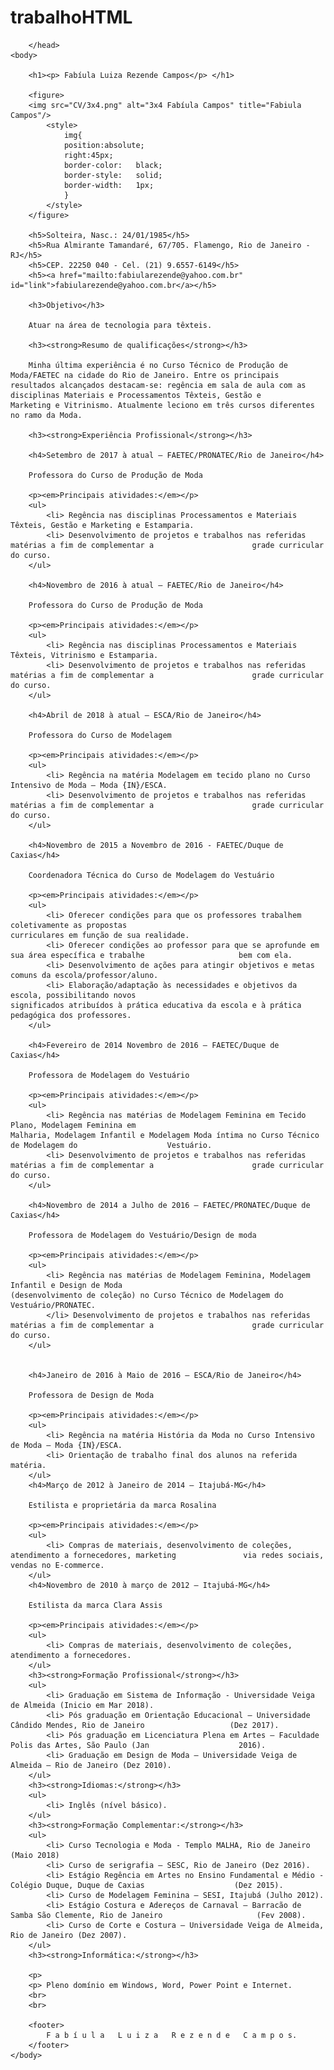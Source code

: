 # trabalhoHTML
<!-- Professor, sei que não se usa colocar foto 3x4 em currículo atualmente.-->
<!--Coloquei apenas para incrementar o trabalho. -->

<!DOCTYPE html>							
<html>
	<head>
		<title> Trabalho P2 UVA - CV Fabíula Campos </title>
		<meta charset="utf-8"/>
		<meta name="CV Fabíula Campos" content="Trabalho da disciplina "Desenvolvimento Web" para o segundo 			     	                   bimestre de 2018 do curso de Sistema de Informacao."/> 
		<meta name="author" content="Fabíula Campos"/>
		<link rel="stylesheet" type="text/css" href="CV/sobrecv.css"/>
		
		</head>
	<body>
		
		<h1><p> Fabíula Luiza Rezende Campos</p> </h1>

		<figure>  
		<img src="CV/3x4.png" alt="3x4 Fabíula Campos" title="Fabiula Campos"/> 
			<style>
				img{
				position:absolute;
				right:45px;
				border-color:	black;
				border-style:	solid;
				border-width:	1px;
				}
			</style> 
		</figure>

		<h5>Solteira, Nasc.: 24/01/1985</h5>
		<h5>Rua Almirante Tamandaré, 67/705. Flamengo, Rio de Janeiro - RJ</h5>
		<h5>CEP. 22250 040 - Cel. (21) 9.6557-6149</h5>
		<h5><a href="mailto:fabiularezende@yahoo.com.br" id="link">fabiularezende@yahoo.com.br</a></h5>
		
		<h3>Objetivo</h3>

		Atuar na área de tecnologia para têxteis.

		<h3><strong>Resumo de qualificações</strong></h3>

		Minha última experiência é no Curso Técnico de Produção de Moda/FAETEC na cidade do Rio de Janeiro. Entre os principais 		resultados alcançados destacam-se: regência em sala de aula com as disciplinas Materiais e Processamentos Têxteis, Gestão e 			Marketing e Vitrinismo. Atualmente leciono em três cursos diferentes no ramo da Moda.

		<h3><strong>Experiência Profissional</strong></h3>

		<h4>Setembro de 2017 à atual – FAETEC/PRONATEC/Rio de Janeiro</h4>

		Professora do Curso de Produção de Moda
		
		<p><em>Principais atividades:</em></p>
		<ul>
			<li> Regência nas disciplinas Processamentos e Materiais Têxteis, Gestão e Marketing e Estamparia.
			<li> Desenvolvimento de projetos e trabalhos nas referidas matérias a fim de complementar a 				     grade curricular do curso. 
		</ul>
		
		<h4>Novembro de 2016 à atual – FAETEC/Rio de Janeiro</h4>

		Professora do Curso de Produção de Moda
		
		<p><em>Principais atividades:</em></p>
		<ul>
			<li> Regência nas disciplinas Processamentos e Materiais Têxteis, Vitrinismo e Estamparia.
			<li> Desenvolvimento de projetos e trabalhos nas referidas matérias a fim de complementar a 				     grade curricular do curso. 
		</ul>
		
		<h4>Abril de 2018 à atual – ESCA/Rio de Janeiro</h4>

		Professora do Curso de Modelagem
		
		<p><em>Principais atividades:</em></p>
		<ul>
			<li> Regência na matéria Modelagem em tecido plano no Curso Intensivo de Moda – Moda {IN}/ESCA.
			<li> Desenvolvimento de projetos e trabalhos nas referidas matérias a fim de complementar a 				     grade curricular do curso. 
		</ul>
		
		<h4>Novembro de 2015 a Novembro de 2016 - FAETEC/Duque de Caxias</h4>

		Coordenadora Técnica do Curso de Modelagem do Vestuário

		<p><em>Principais atividades:</em></p>
		<ul>
			<li> Oferecer condições para que os professores trabalhem coletivamente as propostas 				    			 	     curriculares em função de sua realidade. 
			<li> Oferecer condições ao professor para que se aprofunde em sua área específica e trabalhe 				     bem com ela.
			<li> Desenvolvimento de ações para atingir objetivos e metas comuns da escola/professor/aluno.
			<li> Elaboração/adaptação às necessidades e objetivos da escola, possibilitando novos 				  	                       significados atribuídos à prática educativa da escola e à prática pedagógica dos professores. 
		</ul>
		
		<h4>Fevereiro de 2014 Novembro de 2016 – FAETEC/Duque de Caxias</h4>

		Professora de Modelagem do Vestuário

		<p><em>Principais atividades:</em></p>
		<ul>
			<li> Regência nas matérias de Modelagem Feminina em Tecido Plano, Modelagem Feminina em 			   	                        Malharia, Modelagem Infantil e Modelagem Moda íntima no Curso Técnico de Modelagem do 				     Vestuário. 
			<li> Desenvolvimento de projetos e trabalhos nas referidas matérias a fim de complementar a 				     grade curricular do curso.
		</ul>
		
		<h4>Novembro de 2014 a Julho de 2016 – FAETEC/PRONATEC/Duque de Caxias</h4>

		Professora de Modelagem do Vestuário/Design de moda

		<p><em>Principais atividades:</em></p>
		<ul>
			<li> Regência nas matérias de Modelagem Feminina, Modelagem Infantil e Design de Moda 				   	                        (desenvolvimento de coleção) no Curso Técnico de Modelagem do Vestuário/PRONATEC.
			</li> Desenvolvimento de projetos e trabalhos nas referidas matérias a fim de complementar a 				      grade curricular do curso.
		</ul>
		

		<h4>Janeiro de 2016 à Maio de 2016 – ESCA/Rio de Janeiro</h4>

		Professora de Design de Moda

		<p><em>Principais atividades:</em></p>
		<ul>
			<li> Regência na matéria História da Moda no Curso Intensivo de Moda – Moda {IN}/ESCA.
			<li> Orientação de trabalho final dos alunos na referida matéria.
		</ul>
		<h4>Março de 2012 à Janeiro de 2014 – Itajubá-MG</h4>

		Estilista e proprietária da marca Rosalina

		<p><em>Principais atividades:</em></p>
		<ul> 
			<li> Compras de materiais, desenvolvimento de coleções, atendimento a fornecedores, marketing 				via redes sociais, vendas no E-commerce.
		</ul>
		<h4>Novembro de 2010 à março de 2012 – Itajubá-MG</h4>

		Estilista da marca Clara Assis

		<p><em>Principais atividades:</em></p>
		<ul>
			<li> Compras de materiais, desenvolvimento de coleções, atendimento a fornecedores.
		</ul>
		<h3><strong>Formação Profissional</strong></h3>
		<ul>
			<li> Graduação em Sistema de Informação - Universidade Veiga de Almeida (Inicio em Mar 2018). 
			<li> Pós graduação em Orientação Educacional – Universidade Cândido Mendes, Rio de Janeiro 				     (Dez 2017).
			<li> Pós graduação em Licenciatura Plena em Artes – Faculdade Polis das Artes, São Paulo (Jan 				     2016).
			<li> Graduação em Design de Moda – Universidade Veiga de Almeida – Rio de Janeiro (Dez 2010).
		</ul>
		<h3><strong>Idiomas:</strong></h3>
		<ul>
			<li> Inglês (nível básico).
		</ul>
		<h3><strong>Formação Complementar:</strong></h3>
		<ul>
			<li> Curso Tecnologia e Moda - Templo MALHA, Rio de Janeiro (Maio 2018)
			<li> Curso de serigrafia – SESC, Rio de Janeiro (Dez 2016).
			<li> Estágio Regência em Artes no Ensino Fundamental e Médio - Colégio Duque, Duque de Caxias 				     (Dez 2015).
			<li> Curso de Modelagem Feminina – SESI, Itajubá (Julho 2012).
			<li> Estágio Costura e Adereços de Carnaval – Barracão de Samba São Clemente, Rio de Janeiro 				     (Fev 2008).
			<li> Curso de Corte e Costura – Universidade Veiga de Almeida, Rio de Janeiro (Dez 2007).
		</ul>
	    <h3><strong>Informática:</strong></h3>

		<p>
		<p>	Pleno domínio em Windows, Word, Power Point e Internet.
		<br>
		<br>

		<footer>
			F a b í u l a   L u i z a   R e z e n d e   C a m p o s.
		</footer>
	</body>
</html>

























